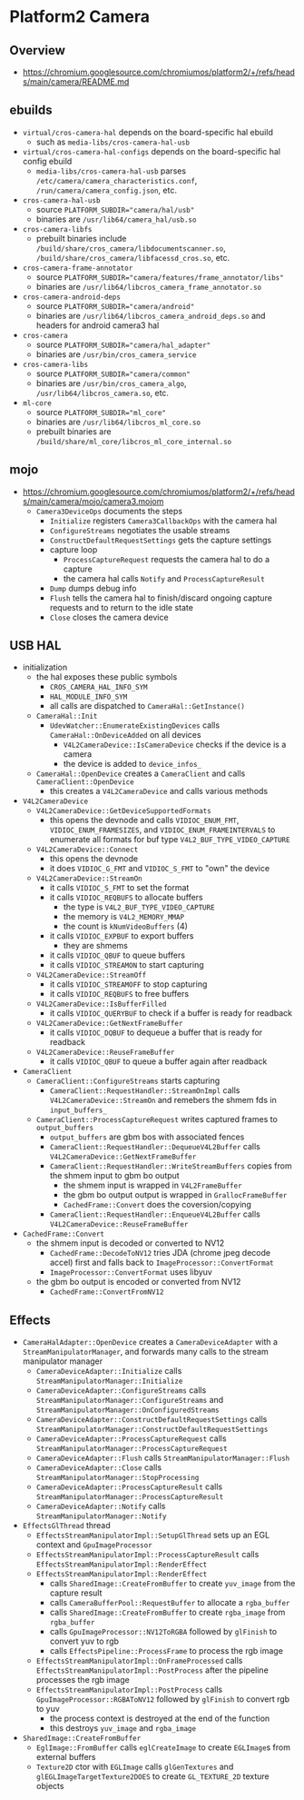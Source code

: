 Platform2 Camera
================

## Overview

- <https://chromium.googlesource.com/chromiumos/platform2/+/refs/heads/main/camera/README.md>

## ebuilds

- `virtual/cros-camera-hal` depends on the board-specific hal ebuild
  - such as `media-libs/cros-camera-hal-usb`
- `virtual/cros-camera-hal-configs` depends on the board-specific hal config
  ebuild
  - `media-libs/cros-camera-hal-usb` parses
    `/etc/camera/camera_characteristics.conf`,
    `/run/camera/camera_config.json`, etc.
- `cros-camera-hal-usb`
  - source `PLATFORM_SUBDIR="camera/hal/usb"`
  - binaries are `/usr/lib64/camera_hal/usb.so`
- `cros-camera-libfs`
  - prebuilt binaries include
    `/build/share/cros_camera/libdocumentscanner.so`,
    `/build/share/cros_camera/libfacessd_cros.so`, etc.
- `cros-camera-frame-annotator`
  - source `PLATFORM_SUBDIR="camera/features/frame_annotator/libs"`
  - binaries are `/usr/lib64/libcros_camera_frame_annotator.so`
- `cros-camera-android-deps`
  - source `PLATFORM_SUBDIR="camera/android"`
  - binaries are `/usr/lib64/libcros_camera_android_deps.so` and headers for
    android camera3 hal
- `cros-camera`
  - source `PLATFORM_SUBDIR="camera/hal_adapter"`
  - binaries are `/usr/bin/cros_camera_service`
- `cros-camera-libs`
  - source `PLATFORM_SUBDIR="camera/common"`
  - binaries are `/usr/bin/cros_camera_algo`, `/usr/lib64/libcros_camera.so`,
    etc.
- `ml-core`
  - source `PLATFORM_SUBDIR="ml_core"`
  - binaries are `/usr/lib64/libcros_ml_core.so`
  - prebuilt binaries are `/build/share/ml_core/libcros_ml_core_internal.so`

## mojo

- <https://chromium.googlesource.com/chromiumos/platform2/+/refs/heads/main/camera/mojo/camera3.mojom>
  - `Camera3DeviceOps` documents the steps
    - `Initialize` registers `Camera3CallbackOps` with the camera hal
    - `ConfigureStreams` negotiates the usable streams
    - `ConstructDefaultRequestSettings` gets the capture settings
    - capture loop
      - `ProcessCaptureRequest` requests the camera hal to do a capture
      - the camera hal calls `Notify` and `ProcessCaptureResult`
    - `Dump` dumps debug info
    - `Flush` tells the camera hal to finish/discard ongoing capture requests
      and to return to the idle state
    - `Close` closes the camera device

## USB HAL

- initialization
  - the hal exposes these public symbols
    - `CROS_CAMERA_HAL_INFO_SYM`
    - `HAL_MODULE_INFO_SYM`
    - all calls are dispatched to `CameraHal::GetInstance()`
  - `CameraHal::Init`
    - `UdevWatcher::EnumerateExistingDevices` calls `CameraHal::OnDeviceAdded`
      on all devices
      - `V4L2CameraDevice::IsCameraDevice` checks if the device is a camera
      - the device is added to `device_infos_`
  - `CameraHal::OpenDevice` creates a `CameraClient` and calls
    `CameraClient::OpenDevice`
    - this creates a `V4L2CameraDevice` and calls various methods
- `V4L2CameraDevice`
  - `V4L2CameraDevice::GetDeviceSupportedFormats`
    - this opens the devnode and calls `VIDIOC_ENUM_FMT`,
      `VIDIOC_ENUM_FRAMESIZES`, and `VIDIOC_ENUM_FRAMEINTERVALS` to enumerate
      all formats for buf type `V4L2_BUF_TYPE_VIDEO_CAPTURE`
  - `V4L2CameraDevice::Connect`
    - this opens the devnode
    - it does `VIDIOC_G_FMT` and `VIDIOC_S_FMT` to "own" the device
  - `V4L2CameraDevice::StreamOn`
    - it calls `VIDIOC_S_FMT` to set the format
    - it calls `VIDIOC_REQBUFS` to allocate buffers
      - the type is `V4L2_BUF_TYPE_VIDEO_CAPTURE`
      - the memory is `V4L2_MEMORY_MMAP`
      - the count is `kNumVideoBuffers` (4)
    - it calls `VIDIOC_EXPBUF` to export buffers
      - they are shmems
    - it calls `VIDIOC_QBUF` to queue buffers
    - it calls `VIDIOC_STREAMON` to start capturing
  - `V4L2CameraDevice::StreamOff`
    - it calls `VIDIOC_STREAMOFF` to stop capturing
    - it calls `VIDIOC_REQBUFS` to free buffers
  - `V4L2CameraDevice::IsBufferFilled`
    - it calls `VIDIOC_QUERYBUF` to check if a buffer is ready for readback
  - `V4L2CameraDevice::GetNextFrameBuffer`
    - it calls `VIDIOC_DQBUF` to dequeue a buffer that is ready for readback
  - `V4L2CameraDevice::ReuseFrameBuffer`
    - it calls `VIDIOC_QBUF` to queue a buffer again after readback
- `CameraClient`
  - `CameraClient::ConfigureStreams` starts capturing
    - `CameraClient::RequestHandler::StreamOnImpl` calls
      `V4L2CameraDevice::StreamOn` and remebers the shmem fds in
      `input_buffers_`
  - `CameraClient::ProcessCaptureRequest` writes captured frames to
    `output_buffers`
    - `output_buffers` are gbm bos with associated fences
    - `CameraClient::RequestHandler::DequeueV4L2Buffer` calls
      `V4L2CameraDevice::GetNextFrameBuffer`
    - `CameraClient::RequestHandler::WriteStreamBuffers` copies from the shmem
      input to gbm bo output
      - the shmem input is wrapped in `V4L2FrameBuffer`
      - the gbm bo output output is wrapped in `GrallocFrameBuffer`
      - `CachedFrame::Convert` does the coversion/copying
    - `CameraClient::RequestHandler::EnqueueV4L2Buffer` calls
      `V4L2CameraDevice::ReuseFrameBuffer`
- `CachedFrame::Convert`
  - the shmem input is decoded or converted to NV12
    - `CachedFrame::DecodeToNV12` tries JDA (chrome jpeg decode accel) first
      and falls back to `ImageProcessor::ConvertFormat`
    - `ImageProcessor::ConvertFormat` uses libyuv
  - the gbm bo output is encoded or converted from NV12
    - `CachedFrame::ConvertFromNV12`

## Effects

- `CameraHalAdapter::OpenDevice` creates a `CameraDeviceAdapter` with a
  `StreamManipulatorManager`, and forwards many calls to the stream
  manipulator manager
  - `CameraDeviceAdapter::Initialize` calls
    `StreamManipulatorManager::Initialize`
  - `CameraDeviceAdapter::ConfigureStreams` calls
    `StreamManipulatorManager::ConfigureStreams` and
    `StreamManipulatorManager::OnConfiguredStreams`
  - `CameraDeviceAdapter::ConstructDefaultRequestSettings` calls
    `StreamManipulatorManager::ConstructDefaultRequestSettings`
  - `CameraDeviceAdapter::ProcessCaptureRequest` calls
    `StreamManipulatorManager::ProcessCaptureRequest`
  - `CameraDeviceAdapter::Flush` calls `StreamManipulatorManager::Flush`
  - `CameraDeviceAdapter::Close` calls
    `StreamManipulatorManager::StopProcessing`
  - `CameraDeviceAdapter::ProcessCaptureResult` calls
    `StreamManipulatorManager::ProcessCaptureResult`
  - `CameraDeviceAdapter::Notify` calls `StreamManipulatorManager::Notify`
- `EffectsGlThread` thread
  - `EffectsStreamManipulatorImpl::SetupGlThread` sets up an EGL context and
    `GpuImageProcessor`
  - `EffectsStreamManipulatorImpl::ProcessCaptureResult` calls
    `EffectsStreamManipulatorImpl::RenderEffect`
  - `EffectsStreamManipulatorImpl::RenderEffect`
    - calls `SharedImage::CreateFromBuffer` to create `yuv_image` from the
      capture result
    - calls `CameraBufferPool::RequestBuffer` to allocate a `rgba_buffer`
    - calls `SharedImage::CreateFromBuffer` to create `rgba_image` from
      `rgba_buffer`
    - calls `GpuImageProcessor::NV12ToRGBA` followed by `glFinish` to convert
      yuv to rgb
    - calls `EffectsPipeline::ProcessFrame` to process the rgb image
  - `EffectsStreamManipulatorImpl::OnFrameProcessed` calls
    `EffectsStreamManipulatorImpl::PostProcess` after the pipeline processes
    the rgb image
  - `EffectsStreamManipulatorImpl::PostProcess` calls
    `GpuImageProcessor::RGBAToNV12` followed by `glFinish` to convert rgb to
    yuv
    - the process context is destroyed at the end of the function
    - this destroys `yuv_image` and `rgba_image`
- `SharedImage::CreateFromBuffer`
  - `EglImage::FromBuffer` calls `eglCreateImage` to create `EGLImage`s from
    external buffers
  - `Texture2D` ctor with `EGLImage` calls `glGenTextures` and
    `glEGLImageTargetTexture2DOES` to create `GL_TEXTURE_2D` texture objects
